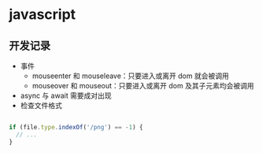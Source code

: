 # javascript

## 开发记录

- 事件
  - mouseenter 和 mouseleave：只要进入或离开 dom 就会被调用
  - mouseover 和 mouseout：只要进入或离开 dom 及其子元素均会被调用
- async 与 await 需要成对出现
- 检查文件格式

```javascript

if (file.type.indexOf('/png') == -1) {
  // ...
}

```
